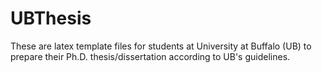# UBThesis
These are latex template files for students at University at Buffalo (UB) to prepare their Ph.D. thesis/dissertation according to UB's guidelines.
